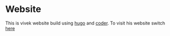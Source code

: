 # Website

This is vivek website build using [hugo](https://gohugo.io/) and [coder](https://github.com/luizdepra/hugo-coder/). To visit his website switch [here](https://viveksahu26.github.io/)
